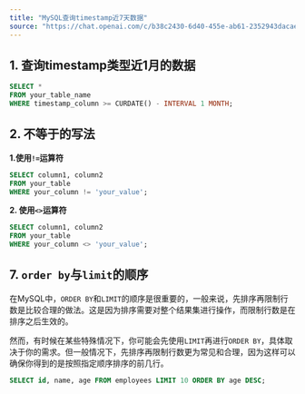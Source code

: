 ```yaml
---
title: "MySQL查询timestamp近7天数据"
source: "https://chat.openai.com/c/b38c2430-6d40-455e-ab61-2352943dacae"
---
```


## 1. 查询timestamp类型近1月的数据


```sql
SELECT *
FROM your_table_name
WHERE timestamp_column >= CURDATE() - INTERVAL 1 MONTH;
```

## 2. 不等于的写法

**1.使用`!=`运算符**

```sql
SELECT column1, column2
FROM your_table
WHERE your_column != 'your_value';
```

**2. 使用`<>`运算符**

```sql
SELECT column1, column2
FROM your_table
WHERE your_column <> 'your_value';
```



## 7. `order by`与`limit`的顺序

在MySQL中，`ORDER BY`和`LIMIT`的顺序是很重要的，一般来说，先排序再限制行数是比较合理的做法。这是因为排序需要对整个结果集进行操作，而限制行数是在排序之后生效的。

然而，有时候在某些特殊情况下，你可能会先使用`LIMIT`再进行`ORDER BY`，具体取决于你的需求。但一般情况下，先排序再限制行数更为常见和合理，因为这样可以确保你得到的是按照指定顺序排序的前几行。


```SQL
SELECT id, name, age FROM employees LIMIT 10 ORDER BY age DESC;
```